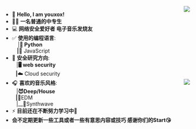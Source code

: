 <img align="right" src="https://github-readme-stats.vercel.app/api?username=youxox&show_icons=true&theme=radical&hide_title=true" />

- 👋 **Hello, I am youxox!**
- 🧑‍🎓 **一名普通的中专生**
- 💻 **网络安全爱好者 电子音乐发烧友**
- ✅ **使用的编程语言**:</br> &nbsp;&nbsp;&nbsp; |__🐍 Python</br>  &nbsp;&nbsp;&nbsp; |__📒 JavaScript
- 🧾 **安全研究方向**: </br> &nbsp;&nbsp;&nbsp;|__🖥️ web security</br> &nbsp;&nbsp;&nbsp;|__☁️ Cloud security
- 🎧 **喜欢的音乐风格**: <img align="right" src="https://github-readme-stats.vercel.app/api/top-langs/?username=youxox&theme=radical" /></br> &nbsp;&nbsp;&nbsp;|__😈Deep/House</br> &nbsp;&nbsp;&nbsp;|__👾EDM</br> &nbsp;&nbsp;&nbsp;|__👻Synthwave</br>
- ⚡ **目前还在不断努力学习中**💪
- **会不定期更新一些工具或者一些有意思内容或技巧 感谢你们的Start😘**</br>

<!---
youxox/youxox is a ✨ special ✨ repository because its `README.md` (this file) appears on your GitHub profile.
You can click the Preview link to take a look at your changes.
--->


